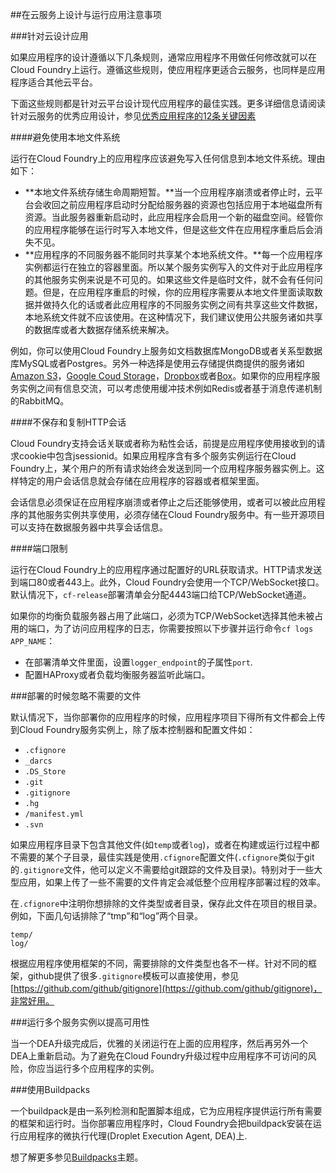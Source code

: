 ##在云服务上设计与运行应用注意事项

###针对云设计应用

如果应用程序的设计遵循以下几条规则，通常应用程序不用做任何修改就可以在Cloud Foundry上运行。遵循这些规则，使应用程序更适合云服务，也同样是应用程序适合其他云平台。

下面这些规则都是针对云平台设计现代应用程序的最佳实践。更多详细信息请阅读针对云服务的优秀应用设计，参见[优秀应用程序的12条关键因素](http://www.12factor.net/)

####避免使用本地文件系统

运行在Cloud Foundry上的应用程序应该避免写入任何信息到本地文件系统。理由如下：

* **本地文件系统存储生命周期短暂。**当一个应用程序崩溃或者停止时，云平台会收回之前应用程序启动时分配给服务器的资源也包括应用于本地磁盘所有资源。当此服务器重新启动时，此应用程序会启用一个新的磁盘空间。经管你的应用程序能够在运行时写入本地文件，但是这些文件在应用程序重启后会消失不见。
* **应用程序的不同服务器不能同时共享某个本地系统文件。**每一个应用程序实例都运行在独立的容器里面。所以某个服务实例写入的文件对于此应用程序的其他服务实例来说是不可见的。如果这些文件是临时文件，就不会有任何问题。但是，在应用程序重启的时候，你的应用程序需要从本地文件里面读取数据并做持久化的话或者此应用程序的不同服务实例之间有共享这些文件数据，本地系统文件就不应该使用。在这种情况下，我们建议使用公共服务诸如共享的数据库或者大数据存储系统来解决。

例如，你可以使用Cloud Foundry上服务如文档数据库MongoDB或者关系型数据库MySQL或者Postgres。另外一种选择是使用云存储提供商提供的服务诸如[Amazon S3](http://aws.amazon.com/s3/)，[Google Coud Storage](https://cloud.google.com/products/cloud-storage)，[Dropbox](https://www.dropbox.com/developers)或者[Box](http://developers.box.com/)。如果你的应用程序服务实例之间有信息交流，可以考虑使用缓冲技术例如Redis或者基于消息传递机制的RabbitMQ。

####不保存和复制HTTP会话

Cloud Foundry支持会话关联或者称为粘性会话，前提是应用程序使用接收到的请求cookie中包含jsessionid。如果应用程序含有多个服务实例运行在Cloud Foundry上，某个用户的所有请求始终会发送到同一个应用程序服务器实例上。这样特定的用户会话信息就会存储在应用程序的容器或者框架里面。

会话信息必须保证在应用程序崩溃或者停止之后还能够使用，或者可以被此应用程序的其他服务实例共享使用，必须存储在Cloud Foundry服务中。有一些开源项目可以支持在数据服务器中共享会话信息。

####端口限制

运行在Cloud Foundry上的应用程序通过配置好的URL获取请求。HTTP请求发送到端口80或者443上。此外，Cloud Foundry会使用一个TCP/WebSocket接口。默认情况下，```cf-release```部署清单会分配4443端口给TCP/WebSocket通道。

如果你的均衡负载服务器占用了此端口，必须为TCP/WebSocket选择其他未被占用的端口，为了访问应用程序的日志，你需要按照以下步骤并运行命令```cf logs APP_NAME```：

* 在部署清单文件里面，设置```logger_endpoint```的子属性```port```.
* 配置HAProxy或者负载均衡服务器监听此端口。

###部署的时候忽略不需要的文件

默认情况下，当你部署你的应用程序的时候，应用程序项目下得所有文件都会上传到Cloud Foundry服务实例上，除了版本控制器和配置文件如：

* ```.cfignore```
* ```_darcs```
* ```.DS_Store```
* ```.git```
* ```.gitignore```
* ```.hg```
* ```/manifest.yml```
* ```.svn```

如果应用程序目录下包含其他文件(如```temp```或者```log```)，或者在构建或运行过程中都不需要的某个子目录，最佳实践是使用```.cfignore```配置文件(```.cfignore```类似于git的```.gitignore```文件，他可以定义不需要给git跟踪的文件及目录)。特别对于一些大型应用，如果上传了一些不需要的文件肯定会减低整个应用程序部署过程的效率。

在```.cfignore```中注明你想排除的文件类型或者目录，保存此文件在项目的根目录。例如，下面几句话排除了“tmp”和“log”两个目录。

```
temp/
log/
```

根据应用程序使用框架的不同，需要排除的文件类型也各不一样。针对不同的框架，github提供了很多```.gitignore```模板可以直接使用，参见[https://github.com/github/gitignore](https://github.com/github/gitignore)，非常好用。

###运行多个服务实例以提高可用性

当一个DEA升级完成后，优雅的关闭运行在上面的应用程序，然后再另外一个DEA上重新启动。为了避免在Cloud Foundry升级过程中应用程序不可访问的风险，你应当运行多个应用程序的实例。

###使用Buildpacks

一个buildpack是由一系列检测和配置脚本组成，它为应用程序提供运行所有需要的框架和运行时。当你部署应用程序时，Cloud Foundry会把buildpack安装在运行应用程序的微执行代理(Droplet Execution Agent, DEA)上.

想了解更多参见[Buildpacks](http://docs.cloudfoundry.org/buildpacks/)主题。